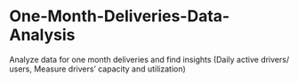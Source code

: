 # One-Month-Deliveries-Data-Analysis
Analyze data for one month deliveries and find insights (Daily active drivers/ users, Measure drivers’ capacity and utilization)
